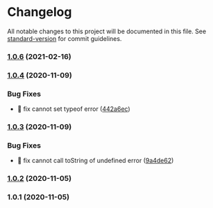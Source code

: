 # Changelog

All notable changes to this project will be documented in this file. See [standard-version](https://github.com/conventional-changelog/standard-version) for commit guidelines.

### [1.0.6](https://github.com/jaredLunde/jest-stitches/compare/v1.0.5...v1.0.6) (2021-02-16)

### [1.0.4](https://github.com/jaredLunde/jest-stitches/compare/v1.0.3...v1.0.4) (2020-11-09)

### Bug Fixes

- 🐛 fix cannot set typeof error ([442a6ec](https://github.com/jaredLunde/jest-stitches/commit/442a6ecea443fd98f71d2962f0e76b492eefe391))

### [1.0.3](https://github.com/jaredLunde/jest-stitches/compare/v1.0.2...v1.0.3) (2020-11-09)

### Bug Fixes

- 🐛 fix cannot call toString of undefined error ([9a4de62](https://github.com/jaredLunde/jest-stitches/commit/9a4de624046416811ff2e8918fd9b24691f42b7d))

### [1.0.2](https://github.com/jaredLunde/jest-stitches/compare/v1.0.1...v1.0.2) (2020-11-05)

### 1.0.1 (2020-11-05)
